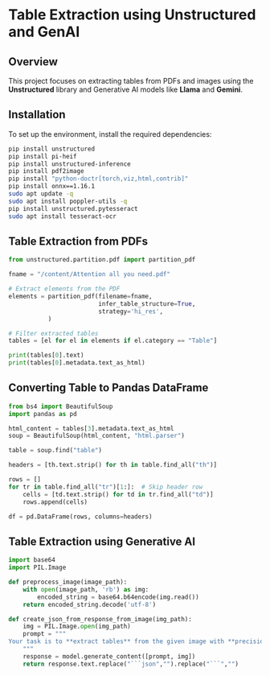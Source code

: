 # Table Extraction using Unstructured and GenAI

## Overview
This project focuses on extracting tables from PDFs and images using the **Unstructured** library and Generative AI models like **Llama** and **Gemini**.

## Installation
To set up the environment, install the required dependencies:

```bash
pip install unstructured
pip install pi-heif
pip install unstructured-inference
pip install pdf2image
pip install "python-doctr[torch,viz,html,contrib]"
pip install onnx==1.16.1
sudo apt update -q
sudo apt install poppler-utils -q
pip install unstructured.pytesseract
sudo apt install tesseract-ocr
```

## Table Extraction from PDFs

```python
from unstructured.partition.pdf import partition_pdf

fname = "/content/Attention all you need.pdf"

# Extract elements from the PDF
elements = partition_pdf(filename=fname,
                         infer_table_structure=True,
                         strategy='hi_res',
           )

# Filter extracted tables
tables = [el for el in elements if el.category == "Table"]

print(tables[0].text)
print(tables[0].metadata.text_as_html)
```

## Converting Table to Pandas DataFrame

```python
from bs4 import BeautifulSoup
import pandas as pd

html_content = tables[3].metadata.text_as_html
soup = BeautifulSoup(html_content, "html.parser")

table = soup.find("table")

headers = [th.text.strip() for th in table.find_all("th")]

rows = []
for tr in table.find_all("tr")[1:]:  # Skip header row
    cells = [td.text.strip() for td in tr.find_all("td")]
    rows.append(cells)

df = pd.DataFrame(rows, columns=headers)
```

## Table Extraction using Generative AI

```python
import base64
import PIL.Image

def preprocess_image(image_path):
    with open(image_path, 'rb') as img:
        encoded_string = base64.b64encode(img.read())
    return encoded_string.decode('utf-8')

def create_json_from_response_from_image(img_path):
    img = PIL.Image.open(img_path)
    prompt = """
Your task is to **extract tables** from the given image with **precision** and return them in a structured JSON format with proper keys and values.
    """
    response = model.generate_content([prompt, img])
    return response.text.replace("```json","").replace("```","")
```

